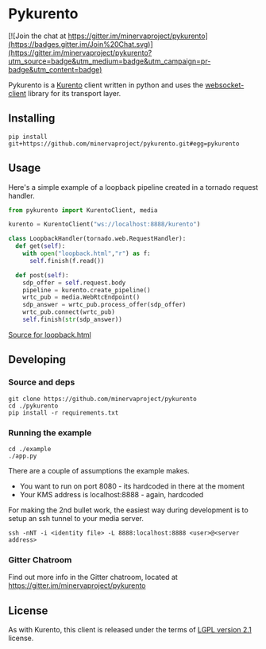 # Pykurento

[![Join the chat at https://gitter.im/minervaproject/pykurento](https://badges.gitter.im/Join%20Chat.svg)](https://gitter.im/minervaproject/pykurento?utm_source=badge&utm_medium=badge&utm_campaign=pr-badge&utm_content=badge)

Pykurento is a [Kurento](http://www.kurento.org/docs/5.0.3/what_is_kurento.html) client written in python and uses the [websocket-client](https://github.com/liris/websocket-client) library for its transport layer.

## Installing

```
pip install git+https://github.com/minervaproject/pykurento.git#egg=pykurento
```

## Usage

Here's a simple example of a loopback pipeline created in a tornado request handler.

```python
from pykurento import KurentoClient, media

kurento = KurentoClient("ws://localhost:8888/kurento")

class LoopbackHandler(tornado.web.RequestHandler):
  def get(self):
    with open("loopback.html","r") as f:
      self.finish(f.read())

  def post(self):
    sdp_offer = self.request.body
    pipeline = kurento.create_pipeline()
    wrtc_pub = media.WebRtcEndpoint()
    sdp_answer = wrtc_pub.process_offer(sdp_offer)
    wrtc_pub.connect(wrtc_pub)
    self.finish(str(sdp_answer))
```

[Source for loopback.html](https://github.com/minervaproject/pykurento/blob/master/example/loopback.html)


## Developing

### Source and deps

```
git clone https://github.com/minervaproject/pykurento
cd ./pykurento
pip install -r requirements.txt
```

### Running the example

```
cd ./example
./app.py
```

There are a couple of assumptions the example makes.
* You want to run on port 8080 - its hardcoded in there at the moment
* Your KMS address is localhost:8888 - again, hardcoded

For making the 2nd bullet work, the easiest way during development is to setup an ssh tunnel to your media server.

```
ssh -nNT -i <identity file> -L 8888:localhost:8888 <user>@<server address>
```

### Gitter Chatroom
Find out more info in the Gitter chatroom, located at https://gitter.im/minervaproject/pykurento

## License
As with Kurento, this client is released under the terms of [LGPL version 2.1](http://www.gnu.org/licenses/lgpl-2.1.html) license.

